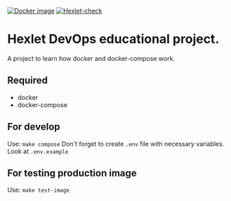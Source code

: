 [![Docker image](https://github.com/glagius/devops-for-programmers-project-lvl1/actions/workflows/docker-build.yml/badge.svg)](https://github.com/glagius/devops-for-programmers-project-lvl1/actions/workflows/docker-build.yml)
[![Hexlet-check](https://github.com/glagius/devops-for-programmers-project-lvl1/actions/workflows/hexlet-check.yml/badge.svg)](https://github.com/glagius/devops-for-programmers-project-lvl1/actions/workflows/hexlet-check.yml)

# Hexlet DevOps educational project.
A project to learn how docker and docker-compose work.

## Required
- docker
- docker-compose

## For develop
Use: `make compose`
Don't forget to create `.env` file with necessary variables. Look at `.env.example`

## For testing production image
Use: `make test-image`